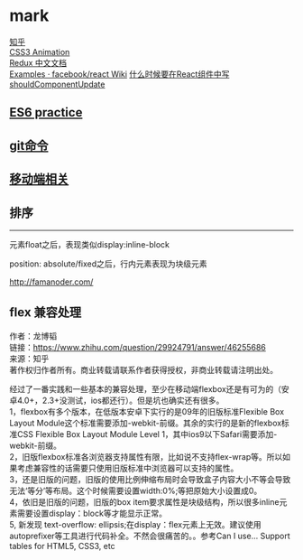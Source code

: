 # mark

[知乎](http://www.zhihu.com/question/19834302)  
[CSS3 Animation](http://isux.tencent.com/css3/tools.html)  
[Redux 中文文档](http://cn.redux.js.org/)  
[Examples · facebook/react Wiki](https://github.com/facebook/react/wiki/Examples)
[什么时候要在React组件中写shouldComponentUpdate](http://www.infoq.com/cn/news/2016/07/react-shouldComponentUpdate?utm_campaign=rightbar_v2&utm_source=infoq&utm_medium=news_link&utm_content=link_text)  

## [ES6 practice](mark/ES6.md)

## [git命令](mark/Git.md)

## [移动端相关](mark/xx.md)

## 排序

----------------------------  
元素float之后，表现类似display:inline-block  

position: absolute/fixed之后，行内元素表现为块级元素  


http://famanoder.com/

## flex 兼容处理
作者：龙博韬  
链接：https://www.zhihu.com/question/29924791/answer/46255686  
来源：知乎  
著作权归作者所有。商业转载请联系作者获得授权，非商业转载请注明出处。  

经过了一番实践和一些基本的兼容处理，至少在移动端flexbox还是有可为的（安卓4.0+，2.3+没测试，ios都还行）。但是坑也确实还有很多。  
1，flexbox有多个版本，在低版本安卓下实行的是09年的旧版标准Flexible Box Layout Module这个标准需要添加-webkit-前缀。其余的实行的是新的flexbox标准CSS Flexible Box Layout Module Level 1，其中ios9以下Safari需要添加-webkit-前缀。  
2，旧版flexbox标准各浏览器支持属性有限，比如说不支持flex-wrap等。所以如果考虑兼容性的话需要只使用旧版标准中浏览器可以支持的属性。  
3，还是旧版的问题，旧版的使用比例伸缩布局时会导致盒子内容大小不等会导致无法‘等分’等布局。这个时候需要设置width:0%;等把原始大小设置成0。  
4，依旧是旧版的问题，旧版的box item要求属性是块级结构，所以很多inline元素需要设置display：block等才能显示正常。  
5, 新发现  text-overflow: ellipsis;在display：flex元素上无效。建议使用autoprefixer等工具进行代码补全。不然会很痛苦的。。参考Can I use... Support tables for HTML5, CSS3, etc  

